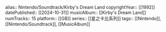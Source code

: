 alias:: Nintendo/Soundtrack/Kirby's Dream Land
copyrightYear:: [[1992]]
datePublished:: [[2024-10-31]]
musicAlbum:: [[Kirby's Dream Land]]
numTracks:: 15
platform:: [[GB]]
series:: [[星之卡比系列]]
tags:: [[Nintendo]], [[Nintendo/Soundtrack]], [[MusicAlbum]]

